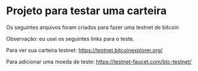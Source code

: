 # Projeto para testar uma carteira
Os seguintes arquivos foram criados para fazer uma testnet de bitcoin

Observação: eu usei os seguintes links para o teste.

Para ver sua carteira testnet: https://testnet.bitcoinexplorer.org/

Para adicionar uma moeda de teste: https://testnet-faucet.com/btc-testnet/
